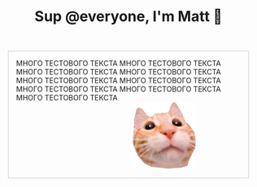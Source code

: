 <html>
<h1 align="center">Sup @everyone, I'm Matt 🤙</h1>
</br>
<style>
    .container {
        margin: 15px;
        padding: 15px;
        border: 1px solid #ccc;
        overflow: hidden;
    }

    .text {
        float: left;
        width: calc(50% - 7.5px);
    }

    .image {
        float: right;
        width: calc(50% - 7.5px);
    }

    /* Для примера стилей */
    p {
        margin: 0;
    }
</style>

<div class="container">
    <div class="text">
        <p>МНОГО ТЕСТОВОГО ТЕКСТА МНОГО ТЕСТОВОГО ТЕКСТА МНОГО ТЕСТОВОГО ТЕКСТА МНОГО ТЕСТОВОГО ТЕКСТА МНОГО ТЕСТОВОГО ТЕКСТА МНОГО ТЕСТОВОГО ТЕКСТА МНОГО ТЕСТОВОГО ТЕКСТА МНОГО ТЕСТОВОГО ТЕКСТА МНОГО ТЕСТОВОГО ТЕКСТА </p>
    </div>
    <div class="image">
        <img src="src/sticker.png" alt="Logo">
    </div>
</div>
</html>

<!--
**mruax/mruax** is a ✨ _special_ ✨ repository because its `README.md` (this file) appears on your GitHub profile.

### Hi there 👋

Here are some ideas to get you started:

- 🔭 I’m currently working on ...
- 🌱 I’m currently learning ...
- 👯 I’m looking to collaborate on ...
- 🤔 I’m looking for help with ...
- 💬 Ask me about ...
- 📫 How to reach me: ...
- 😄 Pronouns: ...
- ⚡ Fun fact: ...
-->
